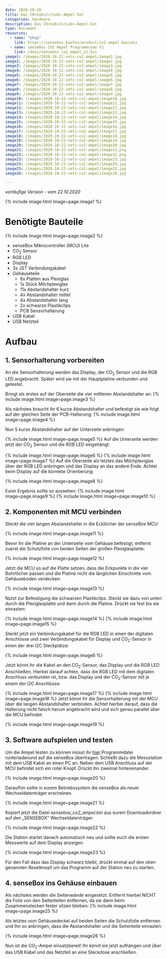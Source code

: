 ```yaml
---
date: 2020-10-20
title: Das CO<sub>2</sub>-Ampel-Set
categories: hardware
description: Das CO<sub>2</sub>-Ampel-Set
type: Document
resources:
  - name: "Shop"
    link: https://sensebox.kaufen/product/co2-ampel-bausatz
  - name: senseBox CO2 Ampel Programmcode V1
    link: /docs/sensebox_co2_ampel_v1.bin
image1: /images/2020-10-22-sets-co2-ampel/image1.jpg
image2: /images/2020-10-22-sets-co2-ampel/image2.jpg
image3: /images/2020-10-22-sets-co2-ampel/image3.jpg
image4: /images/2020-10-22-sets-co2-ampel/image4.jpg
image5: /images/2020-10-22-sets-co2-ampel/image5.jpg
image6: /images/2020-10-22-sets-co2-ampel/image6.jpg
image7: /images/2020-10-22-sets-co2-ampel/image7.jpg
image8: /images/2020-10-22-sets-co2-ampel/image8.jpg
image9: /images/2020-10-22-sets-co2-ampel/image9.jpg
image10: /images/2020-10-22-sets-co2-ampel/image10.jpg
image11: /images/2020-10-22-sets-co2-ampel/image11.jpg
image12: /images/2020-10-22-sets-co2-ampel/image12.jpg
image13: /images/2020-10-22-sets-co2-ampel/image13.jpg
image14: /images/2020-10-22-sets-co2-ampel/image14.jpg
image15: /images/2020-10-22-sets-co2-ampel/image15.jpg
image16: /images/2020-10-22-sets-co2-ampel/image16.jpg
image17: /images/2020-10-22-sets-co2-ampel/image17.jpg
image18: /images/2020-10-22-sets-co2-ampel/image18.jpg
image19: /images/2020-10-22-sets-co2-ampel/image19.jpg
image20: /images/2020-10-22-sets-co2-ampel/image20.jpg
image21: /images/2020-10-22-sets-co2-ampel/image21.png
image22: /images/2020-10-22-sets-co2-ampel/image22.png
image23: /images/2020-10-22-sets-co2-ampel/image23.jpg
image24: /images/2020-10-22-sets-co2-ampel/image24.jpg
image25: /images/2020-10-22-sets-co2-ampel/image25.jpg
image26: /images/2020-10-22-sets-co2-ampel/image26.jpg

---
```



*vorläufige Version - vom 22.10.2020*

{% include image.html image=page.image1 %}

# Benötigte Bauteile
{% include image.html image=page.image2 %}

-   senseBox Mikrocontroller (MCU) Lite
-   CO<sub>2</sub> Sensor
-   RGB LED
-   Display
-   3x JST Verbindungskabel
-   Gehäuseteile
    -   6x Platten aus Plexiglas
    -   1x Stück Milchplexiglas
    -   11x Abstandshalter kurz
    -   4x Abstandshalter mittel
    -   4x Abstandshalter lang
    -   2x schwarze Plastikclips
    -   PCB Sensorhalterung
-   USB Kabel
-   USB Netzteil

# Aufbau

## 1.  Sensorhalterung vorbereiten

An die Sensorhalterung werden das Display, der CO<sub>2</sub> Sensor und die RGB
LED angebracht. Später wird sie mit der Hauptplatine verbunden und
getestet.

Bringt als erstes auf der Oberseite die vier mittleren Abstandshalter
an:
{% include image.html image=page.image3 %}

Als nächstes braucht ihr 6 kurze Abstandshalter und befestigt sie wie
folgt auf der gleichen Seite der PCB-Halterung:
{% include image.html image=page.image4 %}

Nun 5 kurze Abstandshalter auf der Unterseite anbringen:

{% include image.html image=page.image5 %}
Auf die Unterseite werden jetzt der CO<sub>2</sub> Sensor und die RGB LED eingehängt:

{% include image.html image=page.image6 %}
{% include image.html image=page.image7 %}
Auf die Oberseite als letztes das Milchplexiglas über der RGB LED anbringen und das Display an das andere Ende. Achtet beim Display auf die korrekte Orientierung:

{% include image.html image=page.image8 %}

Eurer Ergebnis sollte so aussehen:
{% include image.html image=page.image9 %}
{% include image.html image=page.image10 %}
## 2.  Komponenten mit MCU verbinden

Steckt die vier langen Abstandshalter in die Ecklöcher der senseBox MCU:

{% include image.html image=page.image11 %}

Bevor ihr die Platine an der Unterseite vom Gehäuse befestigt, entfernt
zuerst die Schutzfolie von beiden Seiten der großen Plexiglasplatte:

{% include image.html image=page.image12 %}

Jetzt die MCU so auf die Platte setzen, dass die Eckpunkte in die vier
Bohrlöcher passen und die Platine nicht die länglichen Einschnitte vom
Gehäuseboden verdecken:

{% include image.html image=page.image13 %}

Nutzt zur Befestigung die schwarzen Plastikclips. Steckt sie dazu von
unten durch die Plexiglasplatte und dann durch die Platine. Drückt sie
fest bis sie einrasten:

{% include image.html image=page.image14 %}
{% include image.html image=page.image15 %}

Steckt jetzt ein Verbindungskabel für die RGB LED in einen der digitalen
Anschlüsse und zwei Verbindungskabel für Display und CO<sub>2</sub>-Sensor in einen
der drei I2C Steckplätze:

{% include image.html image=page.image6 %}

Jetzt könnt ihr die Kabel an den CO<sub>2</sub>-Sensor, das Display und die RGB LED
Anschließen. Hierbei darauf achten, dass die RGB LED mit dem digitalen
Anschluss verbunden ist, bzw. das Display und der CO<sub>2</sub>-Sensor mit je
einem der I2C Anschlüsse:

{% include image.html image=page.image17 %}
{% include image.html image=page.image18 %}
Jetzt könnt ihr die Sensorhalterung mit der MCU über die langen
Abstandshalter verbinden. Achtet hierbei darauf, dass die Halterung
nicht falsch herum angebracht wird und sich genau parallel über die MCU
befindet:

{% include image.html image=page.image19 %}

## 3.  Software aufspielen und testen

Um die Ampel testen zu können müsst ihr [hier](/docs/sensebox_co2_ampel_v1.bin) Programmdatei runterladenund auf die senseBox
übertragen. Schließt dazu die Messstation mit dem USB Kabel an einen PC
an. Neben dem USB Anschluss auf der MCU befindet sich ein roter Knopf.
Drückt ihn zweimal hintereinander.

{% include image.html image=page.image20 %}

Daraufhin sollte in eurem Betriebssystem die senseBox als neuer
Wechseldatenträger erscheinen.

{% include image.html image=page.image21 %}

Kopiert jetzt die Datei *sensebox_co2_ampel.bin* aus eurem
Downloadordner auf den „SENSEBOX" Wechseldatenträger:

{% include image.html image=page.image22 %}

Die Station startet danach automatisch neu und sollte euch die ersten
Messwerte auf dem Display anzeigen.

{% include image.html image=page.image23 %}

Für den Fall dass das Display schwarz bleibt, drückt einmal auf den oben
genannten Resetknopf um das Programm auf der Station neu zu starten.

## 4.  senseBox ins Gehäuse einbauen

Als nächstes werden die Seitenwände eingesetzt. Entfernt hierbei NICHT
die Folie von den Seitenteilen entfernen, da sie dann beim
Zusammenstecken fester sitzen bleiben:
{% include image.html image=page.image25 %}

Als letztes vom Gehäusedeckel auf beiden Seiten die Schutzfolie
entfernen und ihn so anbringen, dass die Abstandshalter und die
Seitenteile einrasten:

{% include image.html image=page.image26 %}

Nun ist die CO<sub>2</sub>-Ampel einsatzbereit! Ihr könnt sie jetzt aufhängen und
über das USB Kabel und das Netzteil an eine Steckdose anschließen.

